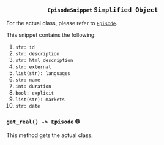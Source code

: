 <h3 align="center"><code>EpisodeSnippet</code> <kbd>Simplified Object</kbd></h3>

For the actual class, please refer to [`Episode`](https://github.com/creuserr/crespot/tree/main/docs/single/episode.md).

This snippet contains the following:
1. `str: id`
2. `str: description`
3. `str: html_description`
5. `str: external`
7. `list(str): languages`
8. `str: name`
9. `int: duration`
10. `bool: explicit`
11. `list(str): markets`
12. `str: date`

### `get_real() -> Episode` <kbd>:globe_with_meridians:</kbd>
This method gets the actual class.